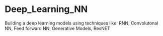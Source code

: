# Deep_Learning_NN
Building a deep learning models using techniques like: RNN, Convolutonal NN, Feed forward NN, Generative Models, ResNET
